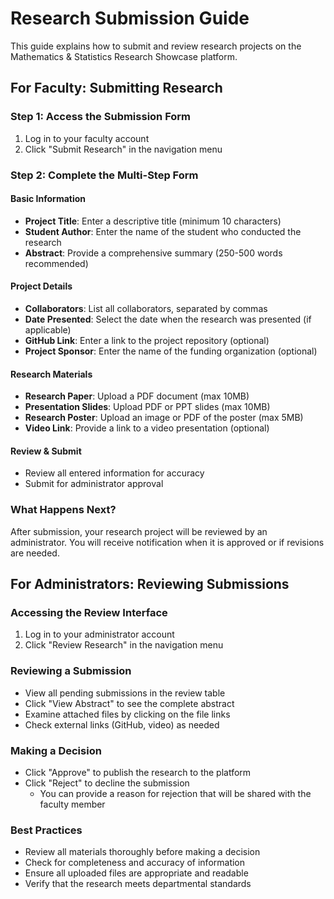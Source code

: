 # Research Submission Guide

This guide explains how to submit and review research projects on the Mathematics & Statistics Research Showcase platform.

## For Faculty: Submitting Research

### Step 1: Access the Submission Form

1. Log in to your faculty account
2. Click "Submit Research" in the navigation menu

### Step 2: Complete the Multi-Step Form

#### Basic Information

- **Project Title**: Enter a descriptive title (minimum 10 characters)
- **Student Author**: Enter the name of the student who conducted the research
- **Abstract**: Provide a comprehensive summary (250-500 words recommended)

#### Project Details

- **Collaborators**: List all collaborators, separated by commas
- **Date Presented**: Select the date when the research was presented (if applicable)
- **GitHub Link**: Enter a link to the project repository (optional)
- **Project Sponsor**: Enter the name of the funding organization (optional)

#### Research Materials

- **Research Paper**: Upload a PDF document (max 10MB)
- **Presentation Slides**: Upload PDF or PPT slides (max 10MB)
- **Research Poster**: Upload an image or PDF of the poster (max 5MB)
- **Video Link**: Provide a link to a video presentation (optional)

#### Review & Submit

- Review all entered information for accuracy
- Submit for administrator approval

### What Happens Next?

After submission, your research project will be reviewed by an administrator. You will receive notification when it is approved or if revisions are needed.

## For Administrators: Reviewing Submissions

### Accessing the Review Interface

1. Log in to your administrator account
2. Click "Review Research" in the navigation menu

### Reviewing a Submission

- View all pending submissions in the review table
- Click "View Abstract" to see the complete abstract
- Examine attached files by clicking on the file links
- Check external links (GitHub, video) as needed

### Making a Decision

- Click "Approve" to publish the research to the platform
- Click "Reject" to decline the submission
  - You can provide a reason for rejection that will be shared with the faculty member

### Best Practices

- Review all materials thoroughly before making a decision
- Check for completeness and accuracy of information
- Ensure all uploaded files are appropriate and readable
- Verify that the research meets departmental standards
